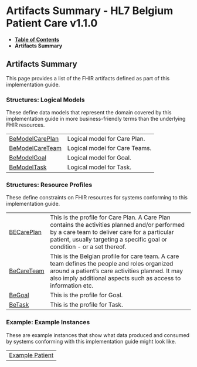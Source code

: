 # Artifacts Summary - HL7 Belgium Patient Care v1.1.0

* [**Table of Contents**](toc.md)
* **Artifacts Summary**

## Artifacts Summary

This page provides a list of the FHIR artifacts defined as part of this implementation guide.

### Structures: Logical Models 

These define data models that represent the domain covered by this implementation guide in more business-friendly terms than the underlying FHIR resources.

| | |
| :--- | :--- |
| [BeModelCarePlan](StructureDefinition-BeModelCarePlan.md) | Logical model for Care Plan. |
| [BeModelCareTeam](StructureDefinition-BeModelCareTeam.md) | Logical model for Care Teams. |
| [BeModelGoal](StructureDefinition-BeModelGoal.md) | Logical model for Goal. |
| [BeModelTask](StructureDefinition-BeModelTask.md) | Logical model for Task. |

### Structures: Resource Profiles 

These define constraints on FHIR resources for systems conforming to this implementation guide.

| | |
| :--- | :--- |
| [BECarePlan](StructureDefinition-be-care-plan.md) | This is the profile for Care Plan. A Care Plan contains the activities planned and/or performed by a care team to deliver care for a particular patient, usually targeting a specific goal or condition - or a set thereof. |
| [BeCareTeam](StructureDefinition-be-careteam.md) | This is the Belgian profile for care team. A care team defines the people and roles organized around a patient’s care activities planned. It may also imply additional aspects such as access to information etc. |
| [BeGoal](StructureDefinition-be-goal.md) | This is the profile for Goal. |
| [BeTask](StructureDefinition-be-task.md) | This is the profile for Task. |

### Example: Example Instances 

These are example instances that show what data produced and consumed by systems conforming with this implementation guide might look like.

| |
| :--- |
| [Example Patient](Patient-patient1.md) |

